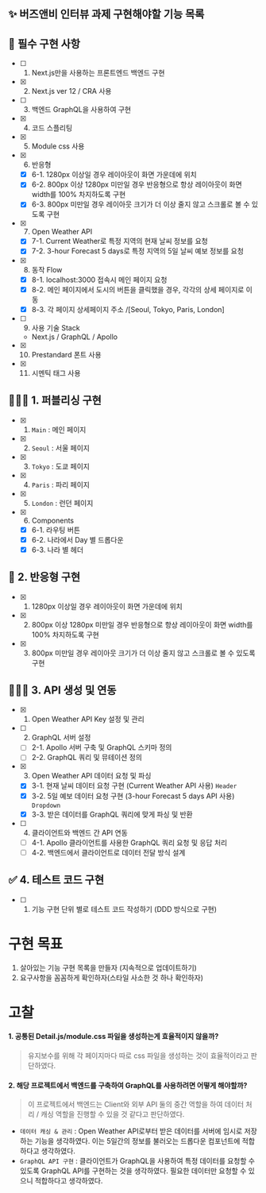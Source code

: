 ## ✨ 버즈앤비 인터뷰 과제 구현해야할 기능 목록

## 📌 필수 구현 사항

- [ ] 1. Next.js만을 사용하는 프론트엔드 백엔드 구현
- [x] 2. Next.js ver 12 / CRA 사용
- [ ] 3. 백엔드 GraphQL을 사용하여 구현
- [x] 4. 코드 스플리팅
- [x] 5. Module css 사용
- [x] 6. 반응형
  - [x] 6-1. 1280px 이상일 경우 레이아웃이 화면 가운데에 위치
  - [x] 6-2. 800px 이상 1280px 미만일 경우 반응형으로 항상 레이아웃이 화면 width를 100% 차지하도록 구현
  - [x] 6-3. 800px 미만일 경우 레이아웃 크기가 더 이상 줄지 않고 스크롤로 볼 수 있도록 구현
- [x] 7. Open Weather API
  - [x] 7-1. Current Weather로 특정 지역의 현재 날씨 정보를 요청
  - [x] 7-2. 3-hour Forecast 5 days로 특정 지역의 5일 날씨 예보 정보를 요청
- [x] 8. 동작 Flow
  - [x] 8-1. localhost:3000 접속시 메인 페이지 요청
  - [x] 8-2. 메인 페이지에서 도시의 버튼을 클릭했을 경우, 각각의 상세 페이지로 이동
  - [x] 8-3. 각 페이지 상세페이지 주소 /[Seoul, Tokyo, Paris, London]
- [ ] 9. 사용 기술 Stack
  - Next.js / GraphQL / Apollo
- [x] 10. Prestandard 폰트 사용
- [x] 11. 시멘틱 태그 사용

## 🧑🏻‍💻 1. 퍼블리싱 구현

- [x] 1. `Main` : 메인 페이지
- [x] 2. `Seoul` : 서울 페이지
- [x] 3. `Tokyo` : 도쿄 페이지
- [x] 4. `Paris` : 파리 페이지
- [x] 5. `London` : 런던 페이지
- [x] 6. Components
  - [x] 6-1. 라우팅 버튼
  - [x] 6-2. 나라에서 Day 별 드롭다운
  - [x] 6-3. 나라 별 헤더

## 🎨 2. 반응형 구현

- [x] 1. 1280px 이상일 경우 레이아웃이 화면 가운데에 위치
- [x] 2.  800px 이상 1280px 미만일 경우 반응형으로 항상 레이아웃이 화면 width를 100% 차지하도록 구현
- [x] 3.  800px 미만일 경우 레이아웃 크기가 더 이상 줄지 않고 스크롤로 볼 수 있도록 구현

## 🧑🏻‍💻 3. API 생성 및 연동

- [x] 1. Open Weather API Key 설정 및 관리
- [ ] 2. GraphQL 서버 설정
  - [ ] 2-1. Apollo 서버 구축 및 GraphQL 스키마 정의
  - [ ] 2-2. GraphQL 쿼리 및 뮤테이션 정의
- [x] 3. Open Weather API 데이터 요청 및 파싱
  - [x] 3-1. 현재 날씨 데이터 요청 구현 (Current Weather API 사용) `Header`
  - [x] 3-2. 5일 예보 데이터 요청 구현 (3-hour Forecast 5 days API 사용) `Dropdown`
  - [x] 3-3. 받은 데이터를 GraphQL 쿼리에 맞게 파싱 및 반환
- [ ] 4. 클라이언트와 백엔드 간 API 연동
  - [ ] 4-1. Apollo 클라이언트를 사용한 GraphQL 쿼리 요청 및 응답 처리
  - [ ] 4-2. 백엔드에서 클라이언트로 데이터 전달 방식 설계

## ✅ 4. 테스트 코드 구현

- [ ] 1. 기능 구현 단위 별로 테스트 코드 작성하기 (DDD 방식으로 구현)

# 구현 목표

1. 살아있는 기능 구현 목록을 만들자 (지속적으로 업데이트하기)
2. 요구사항을 꼼꼼하게 확인하자(스타일 사소한 것 하나 확인하자)

# 고찰

#### 1. 공통된 Detail.js/module.css 파일을 생성하는게 효율적이지 않을까?

> 유지보수를 위해 각 페이지마다 따로 css 파일을 생성하는 것이 효율적이라고 판단하였다.

#### 2. 해당 프로젝트에서 백엔드를 구축하여 GraphQL를 사용하려면 어떻게 해야할까?

> 이 프로젝트에서 백엔드는 Client와 외부 API 둘의 중간 역할을 하여 데이터 처리 / 캐싱 역할을 진행할 수 있을 것 같다고 판단하였다.

- `데이터 캐싱 & 관리` : Open Weather API로부터 받은 데이터를 서버에 임시로 저장하는 기능을 생각하였다. 이는 5일간의 정보를 불러오는 드롭다운 컴포넌트에 적합하다고 생각하였다.
- `GraphQL API 구현` : 클라이언트가 GraphQL을 사용하여 특정 데이터를 요청할 수 있도록 GraphQL API를 구현하는 것을 생각하였다. 필요한 데이터만 요청할 수 있으니 적합하다고 생각하였다.
